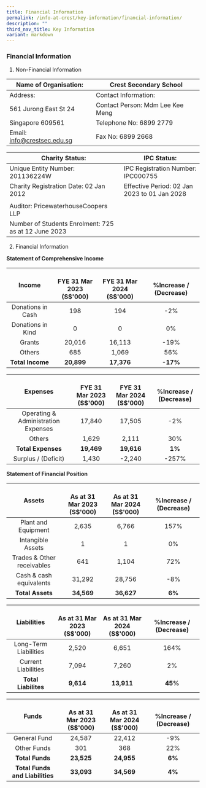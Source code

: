 ```yaml
---
title: Financial Information
permalink: /info-at-crest/key-information/financial-information/
description: ""
third_nav_title: Key Information
variant: markdown
---
```

### Financial Information

1) Non-Financial Information

| Name of Organisation: | Crest Secondary School |
|---|---|
| Address: | Contact Information: |
| 561 Jurong East St 24 | Contact Person: Mdm Lee Kee Meng |
| Singapore 609561 | Telephone No: 6899 2779 |
| Email: info@crestsec.edu.sg | Fax No: 6899 2668 |


| Charity Status:  | IPC Status: |
|---|---|
| Unique Entity Number: 201136224W | IPC Registration Number: IPC000755 |
| Charity Registration Date: 02 Jan 2012 | Effective Period: 02 Jan 2023 to 01 Jan 2028 |
|  |  |
| Auditor: PricewaterhouseCoopers LLP |  |
| Number of Students Enrolment: 725 as at 12 June 2023 |  |


2) Financial Information

**Statement of Comprehensive Income**

| Income | <br>FYE 31 Mar 2023<br>(S$'000) | <br>FYE 31 Mar 2024<br>(S$'000) | <br>%Increase / (Decrease) |
|:---:|:---:|:---:|:---:|
| Donations in Cash | 198 | 194 | -2% |
|  Donations in Kind |  0 |  0 |  0% |
| Grants | 20,016 | 16,113 | -19% |
|  Others |  685 |  1,069 |  56% |
|  **Total Income** |  **20,899** |  **17,376** |  **-17%** |

| Expenses | <br>FYE 31 Mar 2023<br>(S$'000) | <br>FYE 31 Mar 2024<br>(S$'000) | <br>%Increase / (Decrease) |
|:---:|:---:|:---:|:---:|
| Operating &amp; Administration Expenses | 17,840 | 17,505 | -2% |
|  Others | 1,629 | 2,111 | 30% |
|  **Total Expenses** |  **19,469** |  **19,616** | **1%** |
| Surplus / (Deficit) | 1,430 | -2,240 | -257% |



**Statement of Financial Position**

| Assets | <br>As at 31 Mar 2023<br>(S$'000) | <br>As at 31 Mar 2024<br>(S$'000) | <br>%Increase / (Decrease) |
|:---:|:---:|:---:|:---:|
| Plant and Equipment | 2,635 | 6,766 | 157% |
| Intangible Assets | 1 | 1 | 0% |
|  Trades &amp; Other receivables |  641 | 1,104 | 72% |
|  Cash &amp; cash equivalents |  31,292 |  28,756 | -8% |
|  **Total Assets** |  **34,569** | **36,627** |  **6%** |

| Liabilities | <br>As at 31 Mar 2023<br>(S$'000) | <br>As at 31 Mar 2024<br>(S$'000) | <br>%Increase / (Decrease) |
|:---:|:---:|:---:|:---:|
| Long-Term Liabilities | 2,520 | 6,651 | 164% |
|  Current Liabilities |  7,094 | 7,260 | 2% |
|  **Total Liabilites** |  **9,614** |  **13,911** | **45%** |

| Funds | <br>As at 31 Mar 2023<br>(S$'000) | <br>As at 31 Mar 2024<br>(S$'000) | <br>%Increase / (Decrease) |
|:---:|:---:|:---:|:---:|
|  General Fund |  24,587 | 22,412 |  -9% |
|  Other Funds |  301 | 368 |  22% |
|  **Total Funds** | **23,525** | **24,955** |  **6%** |
| **Total Funds and Liabilities** | **33,093** | **34,569** | **4%** |